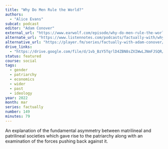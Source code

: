 ```yaml
---
title: "Why Do Men Rule the World?"
authors:
  - "Alice Evans"
subcat: podcast
editor: "Adam Conover"
external_url: "https://www.earwolf.com/episode/why-do-men-rule-the-world-with-dr-alice-evans/"
alternate_url: "https://www.listennotes.com/podcasts/factually-with/why-do-men-rule-the-world-MCnZHrTUNep/"
alternative_url: "https://player.fm/series/factually-with-adam-conover/why-do-men-rule-the-world-with-dr-alice-evans"
drive_links:
  - "https://drive.google.com/file/d/1vb_BzY5TqrlD4ZBN8sZXIWwLJNmFJSQR/view?usp=drivesdk"
status: featured
course: social
tags:
  - gender
  - patriarchy
  - economics
  - wider
  - past
  - ideology
year: 2022
month: mar
series: factually
number: 149
minutes: 79
---
```


An explanation of the fundamental asymmetry between matrilineal and patrilineal societies which gave rise to the patriarchy along with an examination of the forces pushing back against it.
